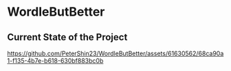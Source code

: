 # WordleButBetter

## Current State of the Project

https://github.com/PeterShin23/WordleButBetter/assets/61630562/68ca90a1-f135-4b7e-b618-630bf883bc0b

